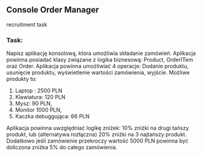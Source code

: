 ## Console Order Manager
recruitment task

### Task:
Napisz aplikację konsolową, która umożliwia składanie zamówień.
Aplikacja powinna posiadać klasy związane z logika biznesową: Product, OrderITem oraz Order.
Aplikacja powinna umożliwiać 4 operacje: Dodanie produktu, usunięcie produktu, wyświetlenie
wartości zamówienia, wyjście.
Możliwe produkty to:
1. Laptop : 2500 PLN
2. Klawiatura: 120 PLN
3. Mysz: 90 PLN,
4. Monitor 1000 PLN,
5. Kaczka debuggująca: 66 PLN

Aplikacja powinna uwzględniać logikę zniżek: 10% zniżki na drugi tańszy produkt, lub (alternatywa
rozłączna) 20% zniżki na 3 najtańszy produkt. Dodatkowo jeśli zamówienie przekroczy wartość 5000
PLN powinna być doliczona zniżka 5% do całego zamówienia.
